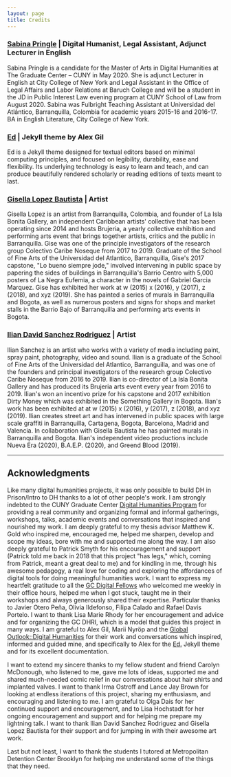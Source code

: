 ```yaml
---
layout: page
title: Credits
---
```


### [Sabina Pringle](https://sabinapringle.commons.gc.cuny.edu/) | Digital Humanist,  Legal Assistant, Adjunct Lecturer in English

Sabina Pringle is a candidate for the Master of Arts in Digital Humanities at The Graduate Center – CUNY in May 2020. She is adjunct Lecturer in English at City College of New York and Legal Assistant in the Office of Legal Affairs and Labor Relations at Baruch College and will be a student in the JD in Public Interest Law evening program at CUNY School of Law from August 2020. Sabina was Fulbright Teaching Assistant at Universidad del Atlántico, Barranquilla, Colombia for academic years 2015-16 and 2016-17. BA in English Literature, City College of New York.

### [Ed](https://elotroalex.github.io/ed/) | Jekyll theme by Alex Gil

Ed is a Jekyll theme designed for textual editors based on minimal computing principles, and focused on legibility, durability, ease and flexibility. Its underlying technology is easy to learn and teach, and can produce beautifully rendered scholarly or reading editions of texts meant to last.

### [Gisella Lopez Bautista](https://www.behance.net/giseB) | Artist

Gisella Lopez is an artist from Barranquilla, Colombia, and founder of La Isla Bonita Gallery, an independent Caribbean artists' collective that has been operating since 2014 and hosts Brujeria, a yearly collective exhibition and performing arts event that brings together artists, critics and the public in Barranquilla. Gise was one of the principle investigators of the research group Colectivo Caribe Noseque from 2017 to 2019. Graduate of the School of Fine Arts of the Universidad del Atlantico, Barranquilla, Gise's 2017 capstone, "Lo bueno siempre jode," involved intervening in public space by papering the sides of buildings in Barranquilla's Barrio Centro with 5,000 posters of La Negra Eufemia, a character in the novels of Gabriel Garcia Marquez. Gise has exhibited her work at w (2015) x (2016), y (2017), z (2018), and xyz (2019). She has painted a series of murals in Barranquilla and Bogota, as well as numerous posters and signs for shops and market stalls in the Barrio Bajo of Barranquilla and performing arts events in Bogota.  

### [Ilian David Sanchez Rodriguez](https://pirryma3.wixsite.com/iliansanchez) | Artist

Ilian Sanchez is an artist who works with a variety of media including paint, spray paint, photography, video and sound. Ilian is a graduate of the School of Fine Arts of the Universidad del Atlantico, Barranguilla, and was one of the founders and principal investigators of the research group Colectivo Caribe Noseque from 2016 to 2019. Ilian is co-director of La Isla Bonita Gallery and has produced its Brujeria arts event every year from 2016 to 2019. Ilian's won an incentivo prize for his capstone and 2017 exhibition Dirty Money which was exhibited in the Something Gallery in Bogota. Ilian's work has been exhibited at at w (2015) x (2016), y (2017), z (2018), and xyz (2019). Ilian creates street art and has intervened in public spaces with large scale graffiti in Barranquilla, Cartagena, Bogota, Barcelona, Madrid and Valencia. In collaboration with Gisella Bautista he has painted murals in Barranquilla and Bogota. Ilian's independent video productions include Nueva Era (2020), B.A.E.P. (2020), and Greend Blood (2019).

---

## Acknowledgments

Like many digital humanities projects, it was only possible to build DH in Prison/Intro to DH thanks to a lot of other people's work. I am strongly indebted to the CUNY Graduate Center [Digital Humanities Program](https://www.gc.cuny.edu/Page-Elements/Academics-Research-Centers-Initiatives/Masters-Programs/Digital-Humanities) for providing a real community and organizing formal and informal gatherings, workshops, talks, academic events and conversations that inspired and nourished my work. I am deeply grateful to my thesis advisor Matthew K. Gold who inspired me, encouraged me, helped me sharpen, develop and scope my ideas, bore with me and supported me along the way. I am also deeply grateful to Patrick Smyth for his encouragement and support (Patrick told me back in 2018 that this project "has legs," which, coming from Patrick, meant a great deal to me) and for kindling in me, through his awesome pedagogy, a real love for coding and exploring the affordances of digital tools for doing meaningful humanities work. I want to express my heartfelt gratitude to all the [GC Digital Fellows](https://digitalfellows.commons.gc.cuny.edu/) who welcomed me weekly in their office hours, helped me when I got stuck, taught me in their workshops and always generously shared their expertise. Particular thanks to Javier Otero Peña, Olivia Ildefonso, Filipa Calado and Rafael Davis Portelo. I want to thank Lisa Marie Rhody for her encouragement and advice and for organizing the GC DHRI, which is a model that guides this project in many ways. I am grateful to Alex Gil, Marii Nyröp and the [Global Outlook::Digital Humanities](http://www.globaloutlookdh.org/) for their work and conversations which inspired, informed and guided mine, and specifically to Alex for the [Ed.](https://elotroalex.github.io/ed/) Jekyll theme and for its excellent documentation.

I want to extend my sincere thanks to my fellow student and friend Carolyn McDonough, who listened to me, gave me lots of ideas, supported me and shared much-needed comic relief in our conversations about hair shirts and implanted valves. I want to thank Irma Ostroff and Lance Jay Brown for looking at endless iterations of this project, sharing my enthusiasm, and encouraging and listening to me. I am grateful to Olga Dais for her continued support and encouragement, and to Lisa Hochstadt for her ongoing encouragement and support and for helping me prepare my lightning talk. I want to thank Ilian David Sanchez Rodriguez and Gisella Lopez Bautista for their support and for jumping in with their awesome art work.

Last but not least, I want to thank the students I tutored at Metropolitan Detention Center Brooklyn for helping me understand some of the things that they need.
